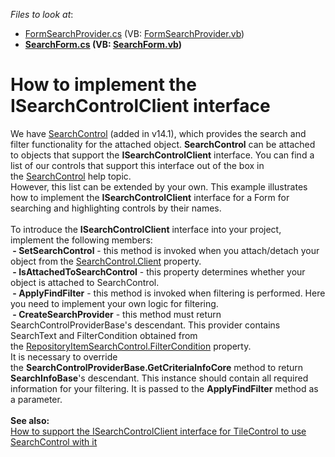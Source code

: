 <!-- default file list -->
*Files to look at*:

* [FormSearchProvider.cs](./CS/FormSearchProvider.cs) (VB: [FormSearchProvider.vb](./VB/FormSearchProvider.vb))
* **[SearchForm.cs](./CS/SearchForm.cs) (VB: [SearchForm.vb](./VB/SearchForm.vb))**
<!-- default file list end -->
# How to implement the ISearchControlClient interface


<p>We have <a href="https://documentation.devexpress.com/#WindowsForms/clsDevExpressXtraEditorsSearchControltopic">SearchControl</a> (added in v14.1), which provides the search and filter functionality for the attached object. <strong>SearchControl</strong> can be attached to objects that support the <strong>ISearchControlClient</strong> interface. You can find a list of our controls that support this interface out of the box in the <a href="https://documentation.devexpress.com/#WindowsForms/clsDevExpressXtraEditorsSearchControltopic">SearchControl</a> help topic.<br />However, this list can be extended by your own. This example illustrates how to implement the <strong>ISearchControlClient</strong> interface for a Form for searching and highlighting controls by their names.<br /><br />To introduce the <strong>ISearchControlClient</strong> interface into your project, implement the following members:<br /><strong> - SetSearchControl</strong> - this method is invoked when you attach/detach your object from the <a href="https://documentation.devexpress.com/#WindowsForms/DevExpressXtraEditorsSearchControl_Clienttopic">SearchControl.Client</a> property.<br /><strong> - IsAttachedToSearchControl</strong> - this property determines whether your object is attached to SearchControl.<br /><strong> - ApplyFindFilter</strong> - this method is invoked when filtering is performed. Here you need to implement your own logic for filtering.<br /><strong> - CreateSearchProvider</strong> - this method must return SearchControlProviderBase's descendant. This provider contains SearchText and FilterCondition obtained from the <a href="https://documentation.devexpress.com/#WindowsForms/DevExpressXtraEditorsRepositoryRepositoryItemSearchControl_FilterConditiontopic">RepositoryItemSearchControl.FilterCondition</a> property.<br />It is necessary to override the <strong>SearchControlProviderBase.GetCriteriaInfoCore</strong> method to return <strong>SearchInfoBase</strong>'s descendant. This instance should contain all required information for your filtering. It is passed to the <strong>ApplyFindFilter</strong> method as a parameter.<br /><br /><strong>See also: </strong><br /><a href="https://www.devexpress.com/Support/Center/p/T273248">How to support the ISearchControlClient interface for TileControl to use SearchControl with it</a></p>

<br/>


